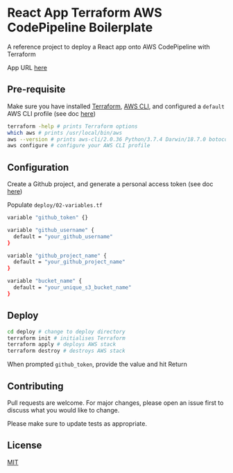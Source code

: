# React App Terraform AWS CodePipeline Boilerplate

A reference project to deploy a React app onto AWS CodePipeline with Terraform

App URL [here](https://matlau-aws-react-codepipeline-bucket.s3.amazonaws.com/index.html)

## Pre-requisite

Make sure you have installed [Terraform](https://learn.hashicorp.com/tutorials/terraform/install-cli), [AWS CLI](https://docs.aws.amazon.com/cli/latest/userguide/install-cliv2-mac.html#cliv2-mac-prereq), and configured a `default` AWS CLI profile (see doc [here](https://docs.aws.amazon.com/cli/latest/userguide/cli-configure-quickstart.html#cli-configure-quickstart-profiles))

```bash
terraform -help # prints Terraform options
which aws # prints /usr/local/bin/aws
aws --version # prints aws-cli/2.0.36 Python/3.7.4 Darwin/18.7.0 botocore/2.0.0
aws configure # configure your AWS CLI profile
```

## Configuration

Create a Github project, and generate a personal access token (see doc [here](https://docs.github.com/en/github/authenticating-to-github/creating-a-personal-access-token))

Populate `deploy/02-variables.tf`

```bash
variable "github_token" {}

variable "github_username" {
  default = "your_github_username"
}

variable "github_project_name" {
  default = "your_github_project_name"
}

variable "bucket_name" {
  default = "your_unique_s3_bucket_name"
}
```

## Deploy

```bash
cd deploy # change to deploy directory
terraform init # initialises Terraform
terraform apply # deploys AWS stack
terraform destroy # destroys AWS stack
```

When prompted `github_token`, provide the value and hit Return

## Contributing

Pull requests are welcome. For major changes, please open an issue first to discuss what you would like to change.

Please make sure to update tests as appropriate.

## License

[MIT](https://choosealicense.com/licenses/mit/)
